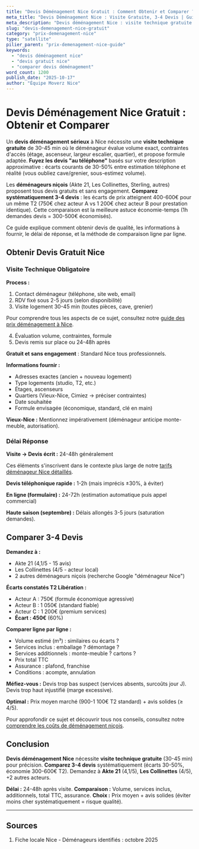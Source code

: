 ```yaml
---
title: "Devis Déménagement Nice Gratuit : Comment Obtenir et Comparer ? 2025"
meta_title: "Devis Déménagement Nice : Visite Gratuite, 3-4 Devis | Guide"
meta_description: "Devis déménagement Nice : visite technique gratuite obligatoire, comparer 3-4 devis (écarts 30-50%). Akte 21, Les Collinettes. Délai 24-48h. Guide."
slug: "devis-demenagement-nice-gratuit"
category: "prix-demenagement-nice"
type: "satellite"
pilier_parent: "prix-demenagement-nice-guide"
keywords:
  - "devis déménagement nice"
  - "devis gratuit nice"
  - "comparer devis déménagement"
word_count: 1200
publish_date: "2025-10-17"
author: "Équipe Moverz Nice"
---
```


# Devis Déménagement Nice Gratuit : Obtenir et Comparer

Un **devis déménagement sérieux** à Nice nécessite une **visite technique gratuite** de 30-45 min où le déménageur évalue volume exact, contraintes d'accès (étage, ascenseur, largeur escalier, quartier), et propose formule adaptée. **Fuyez les devis "au téléphone"** basés sur votre description approximative : écarts courants de 30-50% entre estimation téléphone et réalité (vous oubliez cave/grenier, sous-estimez volume).

Les **déménageurs niçois** (Akte 21, Les Collinettes, Sterling, autres) proposent tous devis gratuits et sans engagement. **Comparez systématiquement 3-4 devis** : les écarts de prix atteignent 400-600€ pour un même T2 (750€ chez acteur A vs 1 200€ chez acteur B pour prestation identique). Cette comparaison est la meilleure astuce économie-temps (1h demandes devis = 300-500€ économisés).

Ce guide explique comment obtenir devis de qualité, les informations à fournir, le délai de réponse, et la méthode de comparaison ligne par ligne.

## Obtenir Devis Gratuit Nice

### Visite Technique Obligatoire

**Process :**
1. Contact déménageur (téléphone, site web, email)
2. RDV fixé sous 2-5 jours (selon disponibilité)
3. Visite logement 30-45 min (toutes pièces, cave, grenier)

Pour comprendre tous les aspects de ce sujet, consultez notre [guide des prix déménagement à Nice](/blog/prix/prix-demenagement-nice-guide).

4. Évaluation volume, contraintes, formule
5. Devis remis sur place ou 24-48h après

**Gratuit et sans engagement** : Standard Nice tous professionnels.

**Informations fournir :**
- Adresses exactes (ancien + nouveau logement)
- Type logements (studio, T2, etc.)
- Étages, ascenseurs
- Quartiers (Vieux-Nice, Cimiez → préciser contraintes)
- Date souhaitée
- Formule envisagée (économique, standard, clé en main)

**Vieux-Nice :** Mentionnez impérativement (déménageur anticipe monte-meuble, autorisation).

### Délai Réponse

**Visite → Devis écrit :** 24-48h généralement


Ces éléments s'inscrivent dans le contexte plus large de notre [tarifs déménageur Nice détaillés](/blog/prix/prix-demenagement-nice-guide).

**Devis téléphonique rapide :** 1-2h (mais imprécis ±30%, à éviter)

**En ligne (formulaire) :** 24-72h (estimation automatique puis appel commercial)

**Haute saison (septembre) :** Délais allongés 3-5 jours (saturation demandes).

## Comparer 3-4 Devis

**Demandez à :**
- Akte 21 (4,1/5 - 15 avis)
- Les Collinettes (4/5 - acteur local)
- 2 autres déménageurs niçois (recherche Google "déménageur Nice")

**Écarts constatés T2 Libération :**
- Acteur A : 750€ (formule économique agressive)
- Acteur B : 1 050€ (standard fiable)
- Acteur C : 1 200€ (premium services)
- **Écart : 450€** (60%)

**Comparer ligne par ligne :**
- Volume estimé (m³) : similaires ou écarts ?
- Services inclus : emballage ? démontage ?
- Services additionnels : monte-meuble ? cartons ?
- Prix total TTC
- Assurance : plafond, franchise
- Conditions : acompte, annulation

**Méfiez-vous :** Devis trop bas suspect (services absents, surcoûts jour J). Devis trop haut injustifié (marge excessive).

**Optimal :** Prix moyen marché (900-1 100€ T2 standard) + avis solides (≥ 4/5).


Pour approfondir ce sujet et découvrir tous nos conseils, consultez notre [comprendre les coûts de déménagement niçois](/blog/prix/prix-demenagement-nice-guide).

## Conclusion

**Devis déménagement Nice** nécessite **visite technique gratuite** (30-45 min) pour précision. **Comparez 3-4 devis** systématiquement (écarts 30-50%, économie 300-600€ T2). Demandez à **Akte 21** (4,1/5), **Les Collinettes** (4/5), +2 autres acteurs.

**Délai :** 24-48h après visite. **Comparaison :** Volume, services inclus, additionnels, total TTC, assurance. **Choix :** Prix moyen + avis solides (éviter moins cher systématiquement = risque qualité).

---

## Sources

1. Fiche locale Nice - Déménageurs identifiés : octobre 2025


